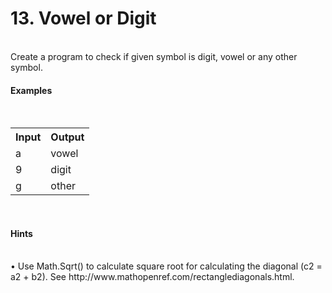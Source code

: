 <h1>13.	Vowel or Digit</h1>
</br>
Create a program to check if given symbol is digit, vowel or any other symbol.
</br>

<h4>Examples</h4>
</br>
<table>
	<tr>
		<th>Input</th>
		<th>Output</th>
	</tr>
	<tr>
		<td>
			a
		</td>
		<td>
			vowel
		</td>
	</tr>
	<tr>
		<td>
			9
		</td>
		<td>
			digit
		</td>
	</tr>
	<tr>
		<td>
			g
		</td>
		<td>
			other
		</td>
	</tr>
</table>

</br>
<h4>Hints</h4>
</br>
•	Use Math.Sqrt() to calculate square root for calculating the diagonal (c2 = a2 + b2). See http://www.mathopenref.com/rectanglediagonals.html.
